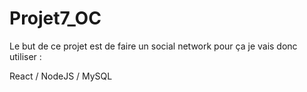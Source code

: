 # Projet7_OC

Le but de ce projet est de faire un social network pour ça je vais donc utiliser :

 React / NodeJS / MySQL

